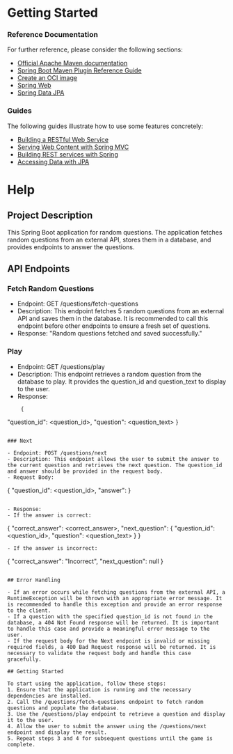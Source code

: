 # Getting Started

### Reference Documentation
For further reference, please consider the following sections:

* [Official Apache Maven documentation](https://maven.apache.org/guides/index.html)
* [Spring Boot Maven Plugin Reference Guide](https://docs.spring.io/spring-boot/docs/2.7.12/maven-plugin/reference/html/)
* [Create an OCI image](https://docs.spring.io/spring-boot/docs/2.7.12/maven-plugin/reference/html/#build-image)
* [Spring Web](https://docs.spring.io/spring-boot/docs/2.7.12/reference/htmlsingle/#web)
* [Spring Data JPA](https://docs.spring.io/spring-boot/docs/2.7.12/reference/htmlsingle/#data.sql.jpa-and-spring-data)

### Guides
The following guides illustrate how to use some features concretely:

* [Building a RESTful Web Service](https://spring.io/guides/gs/rest-service/)
* [Serving Web Content with Spring MVC](https://spring.io/guides/gs/serving-web-content/)
* [Building REST services with Spring](https://spring.io/guides/tutorials/rest/)
* [Accessing Data with JPA](https://spring.io/guides/gs/accessing-data-jpa/)



# Help

## Project Description

This Spring Boot application for random questions. The application fetches random questions from an external API, stores them in a database, and provides endpoints to answer the questions.

## API Endpoints

### Fetch Random Questions

- Endpoint: GET /questions/fetch-questions
- Description: This endpoint fetches 5 random questions from an external API and saves them in the database. It is recommended to call this endpoint before other endpoints to ensure a fresh set of questions.
- Response: "Random questions fetched and saved successfully."

### Play

- Endpoint: GET /questions/play
- Description: This endpoint retrieves a random question from the database to play. It provides the question_id and question_text to display to the user.
- Response:
  ```
   {
"question_id": <question_id>,
"question": <question_text>
}
  ```

### Next

- Endpoint: POST /questions/next
- Description: This endpoint allows the user to submit the answer to the current question and retrieves the next question. The question_id and answer should be provided in the request body.
- Request Body:
  ```
{
"question_id": <question_id>,
"answer": <answer>
}
  ```

- Response:
- If the answer is correct:
  ```
  {
    "correct_answer": <correct_answer>,
    "next_question": {
      "question_id": <question_id>,
      "question": <question_text>
    }
  }
  ```
- If the answer is incorrect:
  ```
  {
    "correct_answer": "Incorrect",
    "next_question": null
  }
  ```

## Error Handling

- If an error occurs while fetching questions from the external API, a RuntimeException will be thrown with an appropriate error message. It is recommended to handle this exception and provide an error response to the client.
- If a question with the specified question_id is not found in the database, a 404 Not Found response will be returned. It is important to handle this case and provide a meaningful error message to the user.
- If the request body for the Next endpoint is invalid or missing required fields, a 400 Bad Request response will be returned. It is necessary to validate the request body and handle this case gracefully.

## Getting Started

To start using the application, follow these steps:
1. Ensure that the application is running and the necessary dependencies are installed.
2. Call the /questions/fetch-questions endpoint to fetch random questions and populate the database.
3. Use the /questions/play endpoint to retrieve a question and display it to the user.
4. Allow the user to submit the answer using the /questions/next endpoint and display the result.
5. Repeat steps 3 and 4 for subsequent questions until the game is complete.




